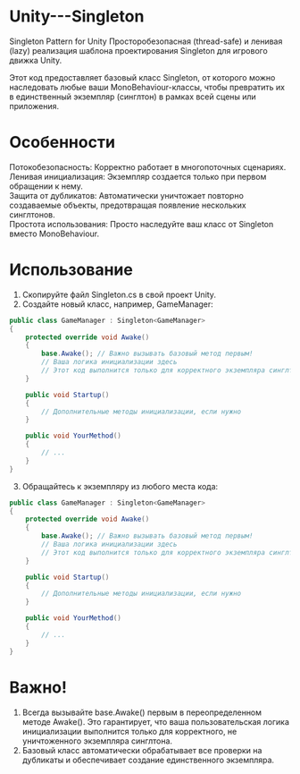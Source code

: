 # Unity---Singleton
Singleton Pattern for Unity
Просторобезопасная (thread-safe) и ленивая (lazy) реализация шаблона проектирования Singleton для игрового движка Unity.

Этот код предоставляет базовый класс Singleton<T>, от которого можно наследовать любые ваши MonoBehaviour-классы, чтобы превратить их в единственный экземпляр (синглтон) в рамках всей сцены или приложения.

Особенности
===
Потокобезопасность: Корректно работает в многопоточных сценариях. <br/>
Ленивая инициализация: Экземпляр создается только при первом обращении к нему.<br/>
Защита от дубликатов: Автоматически уничтожает повторно создаваемые объекты, предотвращая появление нескольких синглтонов. <br/>
Простота использования: Просто наследуйте ваш класс от Singleton<T> вместо MonoBehaviour. <br/>

Использование
===
1) Скопируйте файл Singleton.cs в свой проект Unity.
2) Создайте новый класс, например, GameManager:
```csharp
public class GameManager : Singleton<GameManager>
{
    protected override void Awake()
    {
        base.Awake(); // Важно вызывать базовый метод первым!
        // Ваша логика инициализации здесь
        // Этот код выполнится только для корректного экземпляра синглтона
    }

    public void Startup()
    {
        // Дополнительные методы инициализации, если нужно
    }

    public void YourMethod()
    {
        // ...
    }
}
```

3) Обращайтесь к экземпляру из любого места кода:
```csharp
public class GameManager : Singleton<GameManager>
{
    protected override void Awake()
    {
        base.Awake(); // Важно вызывать базовый метод первым!
        // Ваша логика инициализации здесь
        // Этот код выполнится только для корректного экземпляра синглтона
    }

    public void Startup()
    {
        // Дополнительные методы инициализации, если нужно
    }

    public void YourMethod()
    {
        // ...
    }
}
```

Важно!
===
1) Всегда вызывайте base.Awake() первым в переопределенном методе Awake(). Это гарантирует, что ваша пользовательская логика инициализации выполнится только для корректного, не уничтоженного экземпляра синглтона.
2) Базовый класс автоматически обрабатывает все проверки на дубликаты и обеспечивает создание единственного экземпляра.
